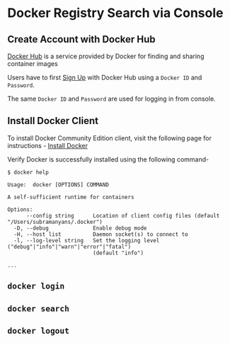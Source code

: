 # Docker Registry Search via Console
## Create Account with Docker Hub
[Docker Hub](https://hub.docker.com) is a service provided by Docker for finding and sharing container images

Users have to first [Sign Up](https://hub.docker.com/signup) with Docker Hub using  a `Docker ID` and `Password`.

The same `Docker ID` and `Password` are used for logging in from console.

## Install Docker Client
To install Docker Community Edition client, visit the following page for instructions - 
[Install Docker](https://docs.docker.com/install/)

Verify Docker is successfully installed using the following command-

```
$ docker help

Usage:	docker [OPTIONS] COMMAND

A self-sufficient runtime for containers

Options:
      --config string      Location of client config files (default "/Users/subramanyans/.docker")
  -D, --debug              Enable debug mode
  -H, --host list          Daemon socket(s) to connect to
  -l, --log-level string   Set the logging level ("debug"|"info"|"warn"|"error"|"fatal")
                           (default "info")
                           
...
```
## `docker login`

## `docker search`
## `docker logout`